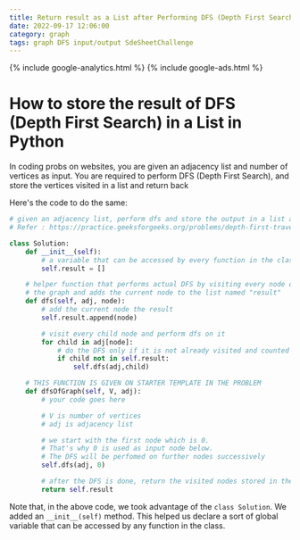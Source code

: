 ```yaml
---
title: Return result as a List after Performing DFS (Depth First Search) in Python
date: 2022-09-17 12:06:00
category: graph
tags: graph DFS input/output SdeSheetChallenge 
---
```

{% include google-analytics.html %}
{% include google-ads.html %}

# How to store the result of DFS (Depth First Search) in a List in Python

In coding probs on websites, you are given an adjacency list and number of vertices as input. You are required to perform DFS (Depth First Search), and store the vertices visited in a list and return back

Here's the code to do the same:
```python
# given an adjacency list, perform dfs and store the output in a list and return it
# Refer : https://practice.geeksforgeeks.org/problems/depth-first-traversal-for-a-graph/1

class Solution:
	def __init__(self):
		# a variable that can be accessed by every function in the class
		self.result = []

	# helper function that performs actual DFS by visiting every node of 
	# the graph and adds the current node to the list named "result"
	def dfs(self, adj, node):
		# add the current node the result
		self.result.append(node)

		# visit every child node and perform dfs on it
		for child in adj[node]:
			# do the DFS only if it is not already visited and counted in the result
			if child not in self.result:
				self.dfs(adj,child)

	# THIS FUNCTION IS GIVEN ON STARTER TEMPLATE IN THE PROBLEM
	def dfsOfGraph(self, V, adj):
		# your code goes here

		# V is number of vertices
		# adj is adjacency list

		# we start with the first node which is 0. 
		# That's why 0 is used as input node below. 
		# The DFS will be perfomed on further nodes successively
		self.dfs(adj, 0)

		# after the DFS is done, return the visited nodes stored in the result
		return self.result
```

Note that, in the above code, we took advantage of the `class Solution`. We added an `__init__(self)` method. This helped us declare a sort of global variable that can be accessed by any function in the class.
